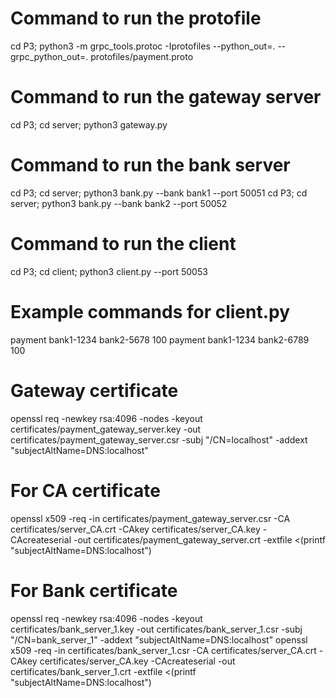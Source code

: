 # Command to run the protofile
cd P3; python3 -m grpc_tools.protoc -Iprotofiles --python_out=. --grpc_python_out=. protofiles/payment.proto

# Command to run the gateway server
cd P3; cd server; python3 gateway.py

# Command to run the bank server
cd P3; cd server; python3 bank.py --bank bank1 --port 50051
cd P3; cd server; python3 bank.py --bank bank2 --port 50052

# Command to run the client
cd P3; cd client; python3 client.py --port 50053

# Example commands for client.py
payment bank1-1234 bank2-5678 100
payment bank1-1234 bank2-6789 100

# Gateway certificate
openssl req -newkey rsa:4096 -nodes -keyout certificates/payment_gateway_server.key -out certificates/payment_gateway_server.csr -subj "/CN=localhost" -addext "subjectAltName=DNS:localhost"

# For CA certificate
openssl x509 -req -in certificates/payment_gateway_server.csr -CA certificates/server_CA.crt -CAkey certificates/server_CA.key -CAcreateserial -out certificates/payment_gateway_server.crt -extfile <(printf "subjectAltName=DNS:localhost")

# For Bank certificate
openssl req -newkey rsa:4096 -nodes -keyout certificates/bank_server_1.key -out certificates/bank_server_1.csr -subj "/CN=bank_server_1" -addext "subjectAltName=DNS:localhost"
openssl x509 -req -in certificates/bank_server_1.csr -CA certificates/server_CA.crt -CAkey certificates/server_CA.key -CAcreateserial -out certificates/bank_server_1.crt -extfile <(printf "subjectAltName=DNS:localhost")
